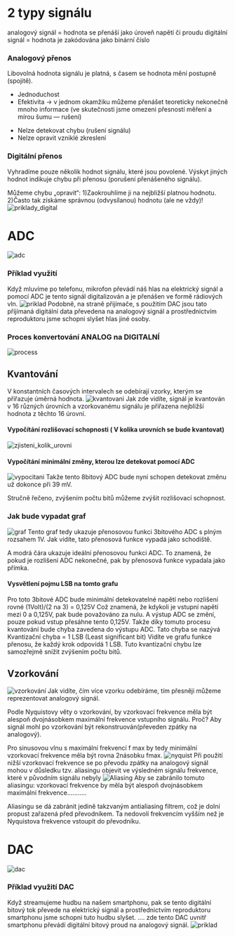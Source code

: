 ﻿# 2 typy signálu
analogový signál = hodnota se přenáší jako úroveň napětí či proudu
digitální signál = hodnota je zakódována jako binární číslo
### Analogový přenos
Libovolná hodnota signálu je platná, s časem se hodnota mění postupně (spojitě). 
+ Jednoduchost
+ Efektivita →  v jednom okamžiku můžeme přenášet teoreticky nekonečně mnoho informace (ve skutečnosti jsme omezeni přesností měření a mírou šumu — rušení) 
- Nelze detekovat chybu (rušení signálu)
- Nelze opravit vzniklé zkreslení
### Digitální přenos
Vyhradíme pouze několik hodnot signálu, které jsou povolené. 
Výskyt jiných hodnot indikuje chybu při přenosu (porušení přenášeného signálu). 

Můžeme chybu „opravit“:
    1)Zaokrouhlíme ji na nejbližší platnou hodnotu.
    2)Často tak získáme správnou (odvysílanou) hodnotu (ale ne vždy)! 
![priklady_digital](digital_priklady.png)

# ADC
![adc](https://i.imgur.com/2pGoFVo.png)
### Příklad využití
Když mluvíme po telefonu, mikrofon převádí náš hlas na elektrický signál a pomocí ADC je tento signál digitalizován a je přenášen ve formě rádiových vln.
![priklad](priklad_ADC.png)
Podobně, na straně přijímače, s použitím DAC jsou tato přijímaná digitální data převedena na analogový signál a prostřednictvím reproduktoru jsme schopni slyšet hlas jiné osoby.
### Proces konvertování ANALOG na DIGITALNÍ
![process](process_of_ADC.png)
## Kvantování
V konstantních časových intervalech se odebírají vzorky, kterým se přiřazuje úměrná hodnota.
![kvantovani](kvantovani.png)
Jak zde vidíte, signál je kvantován v 16 různých úrovních a vzorkovanému signálu je přiřazena nejbližší hodnota z těchto 16 úrovní.
#### Vypočítání rozlišovací schopnosti ( V kolika urovních se bude kvantovat)
![zjisteni_kolik_urovni](zjisteni_kolik_urovni.png)
#### Vypočítání minimální změny, kterou lze detekovat pomocí ADC
![vypocitani](vypocitani_min.png)
Takže tento 8bitový ADC bude nyní schopen detekovat změnu už dokonce při 39 mV.

Stručně řečeno, zvýšením počtu bitů můžeme zvýšit rozlišovací schopnost.
### Jak bude vypadat graf
![graf](graf.png)
Tento graf tedy ukazuje přenosovou funkci 3bitového ADC s plným rozsahem 1V.
Jak vidíte, tato přenosová funkce vypadá jako schodiště.

A modrá čára ukazuje ideální přenosovou funkci ADC.
To znamená, že pokud je rozlišení ADC nekonečné, pak by přenosová funkce vypadala jako přímka.
#### Vysvětlení pojmu LSB na tomto grafu
Pro toto 3bitové ADC bude minimální detekovatelné napětí nebo rozlišení rovné (1Volt)/(2 na 3) = 0,125V
Což znamená, že kdykoli je vstupní napětí mezi 0 a 0,125V, pak bude považováno za nulu.
A výstup ADC se změní, pouze pokud vstup přesáhne tento 0,125V.
Takže díky tomuto procesu kvantování bude chyba zavedena do výstupu ADC.
Tato chyba se nazývá Kvantizační chyba = 1 LSB (Least significant bit)
Vidíte ve grafu funkce přenosu, že každý krok odpovídá 1 LSB.
Tuto kvantizační chybu lze samozřejmě snížit zvýšením počtu bitů.
## Vzorkování
![vzorkování](vzorkovani.png)
Jak vidíte, čím více vzorku odebíráme, tím přesněji můžeme reprezentovat analogový signál.

Podle Nyquistovy věty o vzorkování, by vzorkovací frekvence měla být alespoň dvojnásobkem maximální frekvence vstupního signálu.
Proč?
Aby signál mohl po vzorkování být rekonstruován(převeden zpátky na analogový).

Pro sinusovou vlnu s maximální frekvencí f max by tedy minimální vzorkovací frekvence měla být rovna 2násobku fmax.
![nyquist](nyquistova_veta.png)
Při použití nižší vzorkovací frekvence se po převodu zpátky na analogový signál mohou v důsledku tzv. aliasingu objevit ve výsledném signálu frekvence, které v původním signálu nebyly
![Aliasing](aliasing.png)
Aby se zabránilo tomuto aliasingu: vzorkovací frekvence by měla být alespoň dvojnásobkem maximální frekvence...........

Aliasingu se dá zabránit jedině takzvaným antialiasing filtrem, což je dolní propust zařazená před převodníkem. 
Ta nedovolí frekvencím vyšším než je Nyquistova frekvence vstoupit do převodníku. 
# DAC
![dac](DAC.png)
### Příklad využití DAC
Když streamujeme hudbu na našem smartphonu, pak se tento digitální bitový tok převede na elektrický signál a prostřednictvím reproduktoru smartphonu jsme schopni tuto hudbu slyšet.
.... zde tento DAC uvnitř smartphonu převádí digitální bitový proud na analogový signál.
![priklad](priklad_DAC.png)
